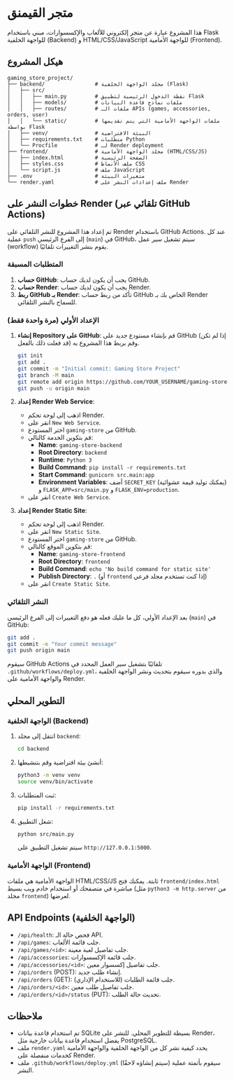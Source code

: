 
# متجر القيمنق

هذا المشروع عبارة عن متجر إلكتروني للألعاب والإكسسوارات، مبني باستخدام Flask للواجهة الخلفية (Backend) و HTML/CSS/JavaScript للواجهة الأمامية (Frontend).

## هيكل المشروع

```
gaming_store_project/
├── backend/                # مجلد الواجهة الخلفية (Flask)
│   ├── src/
│   │   ├── main.py         # نقطة الدخول الرئيسية لتطبيق Flask
│   │   ├── models/         # ملفات نماذج قاعدة البيانات
│   │   ├── routes/         # ملفات الـ APIs (games, accessories, orders, user)
│   │   └── static/         # ملفات الواجهة الأمامية التي يتم تقديمها بواسطة Flask
│   ├── venv/               # البيئة الافتراضية
│   ├── requirements.txt    # متطلبات Python
│   └── Procfile            # لـ Render deployment
├── frontend/               # مجلد الواجهة الأمامية (HTML/CSS/JS)
│   ├── index.html          # الصفحة الرئيسية
│   ├── styles.css          # ملف الأنماط CSS
│   └── script.js           # ملف JavaScript
├── .env                    # متغيرات البيئة
└── render.yaml             # ملف إعدادات النشر على Render
```

## خطوات النشر على Render (تلقائي عبر GitHub Actions)

تم إعداد هذا المشروع للنشر التلقائي على Render باستخدام GitHub Actions. عند كل عملية `push` إلى الفرع الرئيسي (`main`) في GitHub، سيتم تشغيل سير عمل (workflow) يقوم بنشر التغييرات تلقائيًا.

### المتطلبات المسبقة

1.  **حساب GitHub**: يجب أن يكون لديك حساب GitHub.
2.  **حساب Render**: يجب أن يكون لديك حساب Render.
3.  **ربط GitHub بـ Render**: تأكد من ربط حساب GitHub الخاص بك بـ Render للسماح بالنشر التلقائي.

### الإعداد الأولي (مرة واحدة فقط)

1.  **إنشاء Repository على GitHub**: قم بإنشاء مستودع جديد على GitHub (إذا لم تكن قد فعلت ذلك بالفعل) وقم بربط هذا المشروع به.

    ```bash
    git init
    git add .
    git commit -m "Initial commit: Gaming Store Project"
    git branch -M main
    git remote add origin https://github.com/YOUR_USERNAME/gaming-store.git # استبدل YOUR_USERNAME
    git push -u origin main
    ```

2.  **إعداد Render Web Service**: 
    *   اذهب إلى لوحة تحكم Render.
    *   انقر على `New Web Service`.
    *   اختر المستودع `gaming-store` من GitHub.
    *   قم بتكوين الخدمة كالتالي:
        *   **Name**: `gaming-store-backend`
        *   **Root Directory**: `backend`
        *   **Runtime**: `Python 3`
        *   **Build Command**: `pip install -r requirements.txt`
        *   **Start Command**: `gunicorn src.main:app`
        *   **Environment Variables**: أضف `SECRET_KEY` (يمكنك توليد قيمة عشوائية) و `FLASK_APP=src/main.py` و `FLASK_ENV=production`.
    *   انقر على `Create Web Service`.

3.  **إعداد Render Static Site**: 
    *   اذهب إلى لوحة تحكم Render.
    *   انقر على `New Static Site`.
    *   اختر المستودع `gaming-store` من GitHub.
    *   قم بتكوين الموقع كالتالي:
        *   **Name**: `gaming-store-frontend`
        *   **Root Directory**: `frontend`
        *   **Build Command**: `echo 'No build command for static site'`
        *   **Publish Directory**: `.` (أو `frontend` إذا كنت تستخدم مجلد فرعي)
    *   انقر على `Create Static Site`.

### النشر التلقائي

بعد الإعداد الأولي، كل ما عليك فعله هو دفع التغييرات إلى الفرع الرئيسي (`main`) في GitHub:

```bash
git add .
git commit -m "Your commit message"
git push origin main
```

سيقوم GitHub Actions تلقائيًا بتشغيل سير العمل المحدد في `.github/workflows/deploy.yml`، والذي بدوره سيقوم بتحديث ونشر الواجهة الخلفية والواجهة الأمامية على Render.

## التطوير المحلي

### الواجهة الخلفية (Backend)

1.  انتقل إلى مجلد `backend`:
    ```bash
    cd backend
    ```
2.  أنشئ بيئة افتراضية وقم بتنشيطها:
    ```bash
    python3 -m venv venv
    source venv/bin/activate
    ```
3.  ثبت المتطلبات:
    ```bash
    pip install -r requirements.txt
    ```
4.  شغل التطبيق:
    ```bash
    python src/main.py
    ```
    سيتم تشغيل التطبيق على `http://127.0.0.1:5000`.

### الواجهة الأمامية (Frontend)

الواجهة الأمامية هي ملفات HTML/CSS/JS ثابتة. يمكنك فتح `frontend/index.html` مباشرة في متصفحك أو استخدام خادم ويب بسيط (مثل `python3 -m http.server` من مجلد `frontend`) لعرضها.

## API Endpoints (الواجهة الخلفية)

*   `/api/health`: فحص حالة الـ API.
*   `/api/games`: جلب قائمة الألعاب.
*   `/api/games/<id>`: جلب تفاصيل لعبة معينة.
*   `/api/accessories`: جلب قائمة الإكسسوارات.
*   `/api/accessories/<id>`: جلب تفاصيل إكسسوار معين.
*   `/api/orders` (POST): إنشاء طلب جديد.
*   `/api/orders` (GET): جلب قائمة الطلبات (للاستخدام الإداري).
*   `/api/orders/<id>`: جلب تفاصيل طلب معين.
*   `/api/orders/<id>/status` (PUT): تحديث حالة الطلب.

## ملاحظات

*   تم استخدام قاعدة بيانات SQLite بسيطة للتطوير المحلي. للنشر على Render، يفضل استخدام قاعدة بيانات خارجية مثل PostgreSQL.
*   ملف `render.yaml` يحدد كيفية نشر كل من الواجهة الخلفية والواجهة الأمامية كخدمات منفصلة على Render.
*   ملف `.github/workflows/deploy.yml` (سيتم إنشاؤه لاحقًا) سيقوم بأتمتة عملية النشر.


